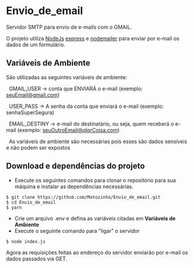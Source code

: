 # Envio_de_email
Servidor SMTP para envio de e-mails com o GMAIL.

O projeto utiliza [NodeJs](https://nodejs.org/en/) [express](https://expressjs.com/pt-br/) e [nodemailer](https://nodemailer.com/about/) para enviar por e-mail os dados de um formulário.

## Variáveis de Ambiente

São utilizadas as seguintes variáveis de ambiente: 

&nbsp;
GMAIL_USER -> conta que ENVIARÁ o e-mail (exemplo: seuEmail@gmail.com) 

&nbsp;
USER_PASS -> A senha da conta que enviará o e-mail (exemplo: senhaSuperSegura) 

&nbsp;
EMAIL_DESTINY -> e-mail do destinatário, ou seja, quem receberá o e-mail (exemplo: seuOutroEmail@qlqrCoisa.com)

&nbsp;
As variáveis de ambiente são necessárias pois esses são dados sensíveis e não podem ser expostos

## Download e dependências do projeto

- Execute os seguintes comandos para clonar o repositório para sua máquina e instalar as dependências necessárias.

```
$ git clone https://github.com/Matozinho/Envio_de_email.git
$ cd Envio_de_email
$ yarn
```

- Crie um arquivo .env e defina as variáveis citadas em **Variáveis de Ambiente**
- Execute o seguinte comando para "ligar" o servidor

```
$ node index.js
```
Agora as requisições feitas ao endereço do servidor enviarão por e-mail os dados passados via GET.
